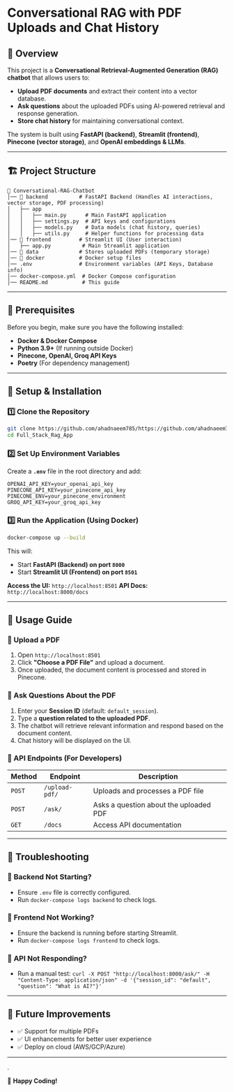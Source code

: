 # Conversational RAG with PDF Uploads and Chat History

## 📌 Overview
This project is a **Conversational Retrieval-Augmented Generation (RAG) chatbot** that allows users to:
- **Upload PDF documents** and extract their content into a vector database.
- **Ask questions** about the uploaded PDFs using AI-powered retrieval and response generation.
- **Store chat history** for maintaining conversational context.

The system is built using **FastAPI (backend)**, **Streamlit (frontend)**, **Pinecone (vector storage)**, and **OpenAI embeddings & LLMs**.

---

## 🏗️ Project Structure
```plaintext
📂 Conversational-RAG-Chatbot
│── 📂 backend          # FastAPI Backend (Handles AI interactions, vector storage, PDF processing)
│   ├── app
│   │   ├── main.py      # Main FastAPI application
│   │   ├── settings.py  # API keys and configurations
│   │   ├── models.py    # Data models (chat history, queries)
│   │   ├── utils.py     # Helper functions for processing data
│── 📂 frontend         # Streamlit UI (User interaction)
│   ├── app.py          # Main Streamlit application
│── 📂 data             # Stores uploaded PDFs (temporary storage)
│── 📂 docker           # Docker setup files
│── .env               # Environment variables (API Keys, Database info)
│── docker-compose.yml  # Docker Compose configuration
│── README.md           # This guide
```

---

## 🔧 Prerequisites
Before you begin, make sure you have the following installed:

- **Docker & Docker Compose**
- **Python 3.9+** (If running outside Docker)
- **Pinecone, OpenAI, Groq API Keys**
- **Poetry** (For dependency management)

---

## 🚀 Setup & Installation
### **1️⃣ Clone the Repository**
```sh
git clone https://github.com/ahadnaeem785/https://github.com/ahadnaeem785/Full_Stack_Rag_App
cd Full_Stack_Rag_App
```

### **2️⃣ Set Up Environment Variables**
Create a **`.env`** file in the root directory and add:
```plaintext
OPENAI_API_KEY=your_openai_api_key
PINECONE_API_KEY=your_pinecone_api_key
PINECONE_ENV=your_pinecone_environment
GROQ_API_KEY=your_groq_api_key
```

### **3️⃣ Run the Application (Using Docker)**
```sh
docker-compose up --build
```
This will:
- Start **FastAPI (Backend) on port `8000`**
- Start **Streamlit UI (Frontend) on port `8501`**

**Access the UI:** `http://localhost:8501`
**API Docs:** `http://localhost:8000/docs`


---

## 📌 Usage Guide
### **🔹 Upload a PDF**
1. Open `http://localhost:8501`
2. Click **"Choose a PDF File"** and upload a document.
3. Once uploaded, the document content is processed and stored in Pinecone.

### **🔹 Ask Questions About the PDF**
1. Enter your **Session ID** (default: `default_session`).
2. Type a **question related to the uploaded PDF**.
3. The chatbot will retrieve relevant information and respond based on the document content.
4. Chat history will be displayed on the UI.

### **🔹 API Endpoints (For Developers)**
| Method | Endpoint          | Description |
|--------|-----------------|-------------|
| `POST` | `/upload-pdf/`   | Uploads and processes a PDF file |
| `POST` | `/ask/`          | Asks a question about the uploaded PDF |
| `GET`  | `/docs`          | Access API documentation |


---

## 🎯 Troubleshooting
### 🔹 **Backend Not Starting?**
- Ensure `.env` file is correctly configured.
- Run `docker-compose logs backend` to check logs.

### 🔹 **Frontend Not Working?**
- Ensure the backend is running before starting Streamlit.
- Run `docker-compose logs frontend` to check logs.

### 🔹 **API Not Responding?**
- Run a manual test: `curl -X POST "http://localhost:8000/ask/" -H "Content-Type: application/json" -d '{"session_id": "default", "question": "What is AI?"}'`

---

## 📌 Future Improvements
- ✅ Support for multiple PDFs
- ✅ UI enhancements for better user experience
- ✅ Deploy on cloud (AWS/GCP/Azure)

---
.

🚀 **Happy Coding!**

